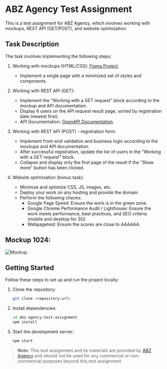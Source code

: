 # ABZ Agency Test Assignment

This is a test assignment for ABZ Agency, which involves working with mockups, REST API (GET/POST), and website optimization.

## Task Description

The task involves implementing the following steps:

1. Working with mockups (HTML/CSS): [Figma Project](https://www.figma.com/file/ykJhQGVFGbQBEQZzuktwvm/TESTTASK---2022?type=design&node-id=3373-30897&mode=design&t=4ceeXNk25tPUKZ87-0).
   - Implement a single page with a minimized set of styles and components.

2. Working with REST API (GET):
   - Implement the "Working with a GET request" block according to the mockup and API documentation.
   - Display 6 users on the API request result page, sorted by registration date (newest first).
   - API Documentation: [OpenAPI Documentation](https://apidocs.abz.dev/test_assignment_for_frontend_developer_api_documentation#).

3. Working with REST API (POST) - registration form:
   - Implement front-end validation and business logic according to the mockups and API documentation.
   - After successful registration, update the list of users in the "Working with a GET request" block.
   - Collapse and display only the first page of the result if the "Show more" button has been clicked.

4. Website optimization (bonus task):
   - Minimize and optimize CSS, JS, images, etc.
   - Deploy your work on any hosting and provide the domain.
   - Perform the following checks:
     - Google Page Speed: Ensure the work is in the green zone.
     - Google Chrome Performance Audit / Lighthouse: Ensure the work meets performance, best practices, and SEO criteria (mobile and desktop for 3G).
     - Webpagetest: Ensure the scores are close to AAAAAA.

## Mockup 1024:

![Mockup](https://github.com/vadym4che/abz-agency-test-assignment/blob/main/mockup1024.png).

## Getting Started

Follow these steps to set up and run the project locally:

1. Clone the repository:
   ```bash
   git clone <repository-url>

2. Install dependencies:

   ```bash
   cd abz-agency-test-assignment
   npm install

3. Start the development server:

   ```bash
   npm start

> **Note:** This test assignment and its materials are provided by [ABZ Agency](http://abz.agency/) and should not be used for any commercial or non-commercial purposes beyond this test assignment.

